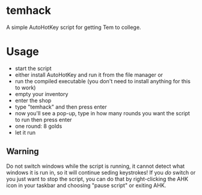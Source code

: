 # temhack
A simple AutoHotKey script for getting Tem to college.

# Usage
 - start the script
  - either install AutoHotKey and run it from the file manager or
  - run the compiled executable (you don't need to install anything for this to work)
 - empty your inventory
 - enter the shop
 - type "temhack" and then press enter
 - now you'll see a pop-up, type in how many rounds you want the script to run then press enter
  - one round: 8 golds
 - let it run

## Warning
Do not switch windows while the script is running, it cannot detect what windows it is run in, so it will continue seding keystrokes! If you _do_ switch or you just want to stop the script, you can do that by right-clicking the AHK icon in your taskbar and choosing "pause script" or exiting AHK.

